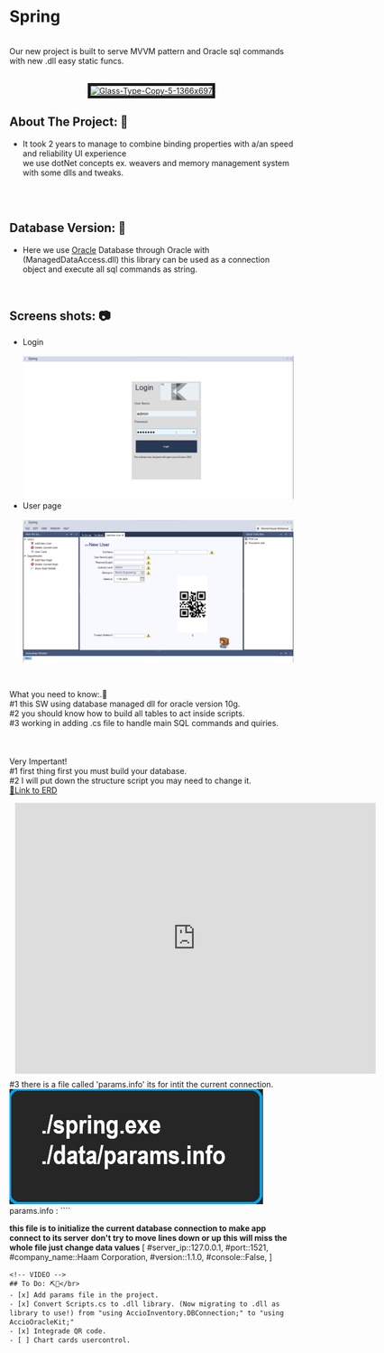 # Spring
</br>Our new project is built to serve MVVM pattern and Oracle sql commands with new .dll easy static funcs.</br></br>
<p align="center">
<a href="https://ibb.co/BL15jJV"><img src="springTM.ico" alt="Glass-Type-Copy-5-1366x697" corner-radius="4" border="5"></a>
</br>

<!-- ABOUT THE PROJECT -->
## About The Project: 💼</br>
* It took 2 years to manage to combine binding properties with a/an speed and reliability UI experience</br>we use dotNet concepts ex. weavers and memory management system with some dlls and tweaks.

</br></br>

<!-- ABOUT THE PROJECT -->
## Database Version: 💉</br>
* Here we use <a href="https://en.wikipedia.org/wiki/Oracle_Database">Oracle</a> Database through Oracle with (ManagedDataAccess.dll) this library can be used as 
a connection object and execute all sql commands as string.

</br>

<!-- SCREENS -->
## Screens shots: 📷</br>

* Login </br></br>
<a href=""><img src="./1_2.png" ></a>
* User page </br></br>
<a href=""><img src="./Zxa.png" ></a>
</br>

What you need to know:.🫡 </br>
#1 this SW using database managed dll for oracle version 10g.<br>
#2 you should know how to build all tables to act inside scripts.<br>
#3 working in adding .cs file to handle main SQL commands and quiries.<br>
</br></br></br>
Very Impertant!</br>
#1 first thing first you must build your database.</br>
#2 I will put down the structure script you may need to change it.</br>
<a href="https://lucid.app/lucidchart/0cc752d3-dca9-4cbb-97de-b78184f47b96/edit?viewport_loc=21%2C208%2C1755%2C844%2C0_0&invitationId=inv_2c1a550c-2bc2-4136-9aea-5f2b7bbd4ec2">🫳Link to ERD</a></br>
<div style="width: 640px; height: 480px; margin: 10px; position: relative;"><iframe allowfullscreen frameborder="0" style="width:640px; height:480px" src="https://lucid.app/documents/embedded/0cc752d3-dca9-4cbb-97de-b78184f47b96" id="yd_.2r89URFV"></iframe></div>
#3 there is a file called 'params.info' its for intit the current connection.</br>
<a href="https://imgbb.com/"><img src="./ilis.png" alt="expl" border="0"></a>
</br>
params.info :
````
 
**this file is to initialize the current database connection to make app connect to its server**
**don't try to move lines down or up this will miss the whole file just change data values**
[
#server_ip::127.0.0.1,
#port::1521,
#company_name::Haam Corporation,
#version::1.1.0,
#console::False,
]

````
<!-- VIDEO -->
## To Do: ⛏️🤦</br>
- [x] Add params file in the project.
- [x] Convert Scripts.cs to .dll library. (Now migrating to .dll as library to use!) from "using AccioInventory.DBConnection;" to "using AccioOracleKit;"
- [x] Integrade QR code.
- [ ] Chart cards usercontrol.
